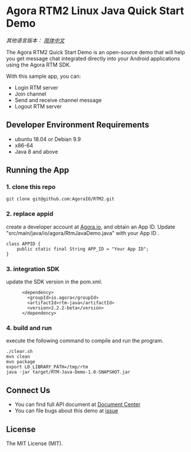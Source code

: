 # Agora RTM2 Linux Java Quick Start Demo

*其他语言版本： [简体中文](README.zh.md)*

The Agora RTM2 Quick Start  Demo is an open-source demo that will help you get message chat integrated directly into your Android applications using the Agora RTM SDK.

With this sample app, you can:

- Login RTM server
- Join channel
- Send and receive channel message
- Logout RTM server

## Developer Environment Requirements

- ubuntu 18.04 or Debian 9.9
- x86-64
- Java 8 and above

## Running the App

### 1. clone this repo
```
git clone git@github.com:AgoraIO/RTM2.git
```

### 2. replace appid 

create a developer account at [Agora.io](https://dashboard.agora.io/signin/), and obtain an App ID.
Update "src/main/java/io/agora/RtmJavaDemo.java" with your App ID .

```
class APPID {
    public static final String APP_ID = "Your App ID";
}
```

### 3. integration SDK

update the SDK version in the pom.xml.

```
      <dependency>                                                         
        <groupId>io.agora</groupId> 
        <artifactId>rtm-java</artifactId>                      
        <version>2.2.2-beta</version>                                                  
      </dependency>
```

### 4. build and run

execute the following command to compile and run the program.

```
./clear.sh 
mvn clean
mvn package
export LD_LIBRARY_PATH=/tmp/rtm
java -jar target/RTM-Java-Demo-1.0-SNAPSHOT.jar
```


## Connect Us

- You can find full API document at [Document Center](https://docs.agora.io/en/signaling/overview/product-overview)
- You can file bugs about this demo at [issue](https://github.com/AgoraIO/RTM2/issues)

## License

The MIT License (MIT).